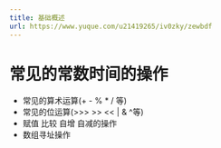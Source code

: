 ```yaml
---
title: 基础概述
url: https://www.yuque.com/u21419265/iv0zky/zewbdf
---
```




# 常见的常数时间的操作

- 常见的算术运算(+ - % * / 等)
- 常见的位运算(>>> >> << | & ^等)
- 赋值 比较 自增 自减的操作
- 数组寻址操作
